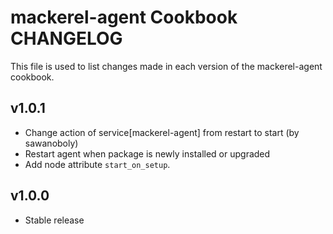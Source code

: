 mackerel-agent Cookbook CHANGELOG
=================================
This file is used to list changes made in each version of the mackerel-agent cookbook.

v1.0.1
------
- Change action of service[mackerel-agent] from restart to start (by sawanoboly)
- Restart agent when package is newly installed or upgraded
- Add node attribute `start_on_setup`.

v1.0.0
------
- Stable release
